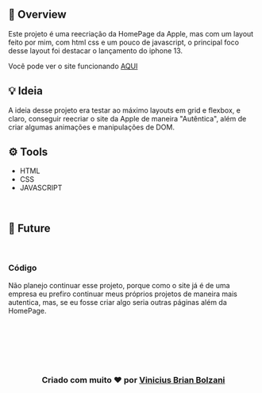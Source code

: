 ## 👀 Overview

Este projeto é uma reecriação da HomePage da Apple, mas com um layout feito por mim, com html css e um pouco de javascript, o principal foco desse layout foi destacar o lançamento do iphone 13.

Você pode ver o site funcionando [AQUI](https://vbrianb.github.io/Apple-E-commerce-Concept/)

## 💡 Ideia 

A ideia desse projeto era testar ao máximo layouts em grid e flexbox, e claro, conseguir reecriar o site da Apple de maneira "Autêntica", além de criar algumas animações e manipulações de DOM.

## ⚙️ Tools

 - HTML
 - CSS
 - JAVASCRIPT

 <br>

## 🚀 Future
<br> 

### Código

Não planejo continuar esse projeto, porque como o site já é de uma empresa eu prefiro continuar meus próprios projetos de maneira mais autentica, mas, se eu fosse criar algo seria outras páginas além da HomePage.

<br>
<br>

<br>
<br>
<br>
<h3 align="center"> Criado com muito ❤️ por <a href="https://github.com/VBrianB"> Vinicius Brian Bolzani</a></h2>
